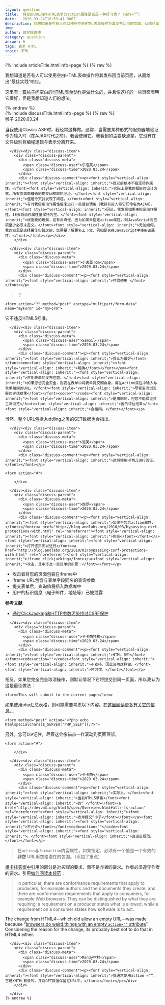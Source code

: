 ```yaml
---
layout: question
title:  将空的URL用作HTML表单的action属性是否是一种好习惯？（操作=“”）
date:   2020-03-24T10:59:41.000Z
description: 我想知道是否有人可以使用空白HTML表单操作将其发布回当前页面，从而给出“最佳实践”响应。这里有一篇帖子问空白的HTML表单动作是做什么的，并且像这样...
img: 
author: 伽罗理查德
category: question
answer: 9
tags: 表单 HTML
topic: HTML
---
```

<div class="article-root">
  <div class="article">
    {% include articleTitle.html info=page %}
    {% raw %}
    <div class="article-content"><p><font style="vertical-align: inherit;"><font style="vertical-align: inherit;">我想知道是否有人可以使用空白HTML表单操作将其发布回当前页面，从而给出“最佳实践”响应。</font></font></p>

<p><font style="vertical-align: inherit;"><font style="vertical-align: inherit;">这里有</font></font><a href="https://stackoverflow.com/questions/641292/html-forms-without-actions"><font style="vertical-align: inherit;"><font style="vertical-align: inherit;">一篇帖子问空白的HTML表单动作是做什么的，</font></font></a><font style="vertical-align: inherit;"><font style="vertical-align: inherit;">并且像</font></font><a href="http://www.thefutureoftheweb.com/blog/use-empty-form-action-submit-to-current" rel="noreferrer"><font style="vertical-align: inherit;"><font style="vertical-align: inherit;">这样的</font></font></a><font style="vertical-align: inherit;"><font style="vertical-align: inherit;">一些页面</font><font style="vertical-align: inherit;">表明它很好，但是我想知道人们的想法。</font></font></p></div>
    {% endraw %}
  </div>

  <div class="discuss-wrapper">
    {% include discussTitle.html info=page %}
    {% raw %}
    <div class="discuss-item">
        <div class="discuss-parent">
          <div class="discuss-meta">
            <span class="discuss-user">猴子</span>
            <span class="discuss-time">2020.03.24</span>
          </div>
          <div class="discuss-comment"><p><font style="vertical-align: inherit;"><font style="vertical-align: inherit;">当我使用Classic ASP时，我经常这样做。</font><font style="vertical-align: inherit;">通常，当需要某种形式的服务器端验证作为输入时（在AJAX时代之前），我会使用它。</font><font style="vertical-align: inherit;">我看到的主要缺点是，它没有在文件级别将编程逻辑与表示分离开来。</font></font></p></div>
        </div>
        
      </div><div class="discuss-item">
        <div class="discuss-parent">
          <div class="discuss-meta">
            <span class="discuss-user">乐泡芙</span>
            <span class="discuss-time">2020.03.24</span>
          </div>
          <div class="discuss-comment"><p><font style="vertical-align: inherit;"><font style="vertical-align: inherit;">我以前根本不指定动作属性。</font><font style="vertical-align: inherit;">实际上是我的框架的设计方式，所有页面都精确地提交回相同的地址。</font><font style="vertical-align: inherit;">但是今天我发现了问题。</font><font style="vertical-align: inherit;">有时我借用动作属性值来进行一些后台调用（我猜有些人将它们命名为AJAX）。</font><font style="vertical-align: inherit;">因此，我发现如果未指定动作属性，IE会将动作属性值保持为空。</font><font style="vertical-align: inherit;">根据我的理解，这有点奇怪，因为如果未指定action属性，则JavaScript对应项至少必须未定义。</font><font style="vertical-align: inherit;">无论如何，我的意思是选择最佳实践之前，您需要了解更多上下文，例如是否在JavaScript中使用该属性。</font></font></p></div>
        </div>
        
      </div><div class="discuss-item">
        <div class="discuss-parent">
          <div class="discuss-meta">
            <span class="discuss-user">小卤蛋Tom</span>
            <span class="discuss-time">2020.03.24</span>
          </div>
          <div class="discuss-comment"><p><font style="vertical-align: inherit;"><font style="vertical-align: inherit;">只需使用 </font></font></p>

<blockquote>
  <p><font style="vertical-align: inherit;"><font style="vertical-align: inherit;">？</font></font></p>
</blockquote>

<pre><code>&lt;form action="?" method="post" enctype="multipart/form-data" name="myForm" id="myForm"&gt;
</code></pre>

<p><font style="vertical-align: inherit;"><font style="vertical-align: inherit;">它不违反HTML5标准。</font></font></p></div>
        </div>
        
      </div><div class="discuss-item">
        <div class="discuss-parent">
          <div class="discuss-meta">
            <span class="discuss-user">SamGil</span>
            <span class="discuss-time">2020.03.24</span>
          </div>
          <div class="discuss-comment"><p><font style="vertical-align: inherit;"><font style="vertical-align: inherit;">我认为最好</font></font><em><font style="vertical-align: inherit;"><font style="vertical-align: inherit;">明确</font></font></em><font style="vertical-align: inherit;"><font style="vertical-align: inherit;">声明表单的发布位置。</font><font style="vertical-align: inherit;">如果您想完全安全，则要在表单中将表单提交回自身，请在action属性中输入与表单相同的URL。</font><font style="vertical-align: inherit;">尽管主流浏览器的评估结果</font></font><code>""</code><font style="vertical-align: inherit;"><font style="vertical-align: inherit;">是相同的，但您不能保证非主流浏览</font><font style="vertical-align: inherit;">器的评估结果</font><font style="vertical-align: inherit;">会相同。</font></font></p>

<p><font style="vertical-align: inherit;"><font style="vertical-align: inherit;">当然，整个URL包括Juddling之类的GET数据也会指出。 </font></font></p></div>
        </div>
        
      </div><div class="discuss-item">
        <div class="discuss-parent">
          <div class="discuss-meta">
            <span class="discuss-user">泡芙</span>
            <span class="discuss-time">2020.03.24</span>
          </div>
          <div class="discuss-comment"><p><font style="vertical-align: inherit;"><font style="vertical-align: inherit;">这将使用HTML5进行验证。</font></font></p>

<pre><code>&lt;form action="#"&gt;
</code></pre></div>
        </div>
        
      </div><div class="discuss-item">
        <div class="discuss-parent">
          <div class="discuss-meta">
            <span class="discuss-user">伽罗</span>
            <span class="discuss-time">2020.03.24</span>
          </div>
          <div class="discuss-comment"><p><font style="vertical-align: inherit;"><font style="vertical-align: inherit;">如果不包含action属性，</font></font><a href="http://blog.andlabs.org/2010/03/bypassing-csrf-protections-with.html" rel="noreferrer"><font style="vertical-align: inherit;"><font style="vertical-align: inherit;">则会</font></font></a><font style="vertical-align: inherit;"><font style="vertical-align: inherit;">打开该页面以进行</font><a href="http://blog.andlabs.org/2010/03/bypassing-csrf-protections-with.html" rel="noreferrer"><font style="vertical-align: inherit;">iframe clickjacking</font></a><font style="vertical-align: inherit;">攻击，其中涉及一些简单的步骤：</font></font></p>

<ul>
<li><font style="vertical-align: inherit;"><font style="vertical-align: inherit;">攻击者将您的页面包装在iframe中</font></font></li>
<li><font style="vertical-align: inherit;"><font style="vertical-align: inherit;">iframe URL包含与表单字段同名的查询参数</font></font></li>
<li><font style="vertical-align: inherit;"><font style="vertical-align: inherit;">提交表单后，查询值将插入数据库中</font></font></li>
<li><font style="vertical-align: inherit;"><font style="vertical-align: inherit;">用户的标识信息（电子邮件，地址等）已被泄露</font></font></li>
</ul>

<p><strong><font style="vertical-align: inherit;"><font style="vertical-align: inherit;">参考文献</font></font></strong></p>

<ul>
<li><a href="http://blog.andlabs.org/2010/03/bypassing-csrf-protections-with.html" rel="noreferrer"><font style="vertical-align: inherit;"><font style="vertical-align: inherit;">通过ClickJacking和HTTP参数污染绕过CSRF保护</font></font></a></li>
</ul></div>
        </div>
        
      </div><div class="discuss-item">
        <div class="discuss-parent">
          <div class="discuss-meta">
            <span class="discuss-user">卡卡西猪猪</span>
            <span class="discuss-time">2020.03.24</span>
          </div>
          <div class="discuss-comment"><p><font style="vertical-align: inherit;"><font style="vertical-align: inherit;">HTML 5中</font></font><code>action=""</code><font style="vertical-align: inherit;"><font style="vertical-align: inherit;">不支持，因此请勿这样做。</font><font style="vertical-align: inherit;">坏习惯。</font></font></p>

<p><font style="vertical-align: inherit;"><font style="vertical-align: inherit;">相反，如果您完全完全取消操作，则默认情况下它将提交到同一页面，所以我认为这是最佳做法：</font></font></p>

<pre><code>&lt;form&gt;This will submit to the current page&lt;/form&gt;
</code></pre>

<p><font style="vertical-align: inherit;"><font style="vertical-align: inherit;">如果使用php汇总表格，则可能需要考虑以下内容。</font></font><a href="http://www.w3schools.com/php/php_form_validation.asp" rel="noreferrer"><font style="vertical-align: inherit;"><font style="vertical-align: inherit;">在这里阅读更多有关它的信息。</font></font></a></p>

<pre><code>&lt;form method="post" action="&lt;?php echo htmlspecialchars($_SERVER["PHP_SELF"]);?&gt;"&gt;
</code></pre>

<p><font style="vertical-align: inherit;"><font style="vertical-align: inherit;">另外，您可以</font></font><code>#</code><font style="vertical-align: inherit;"><font style="vertical-align: inherit;">记住，尽管这会像锚点一样滚动到页面顶部。</font></font></p>

<pre><code>&lt;form action="#"&gt;
</code></pre></div>
        </div>
        
      </div><div class="discuss-item">
        <div class="discuss-parent">
          <div class="discuss-meta">
            <span class="discuss-user">卡卡西</span>
            <span class="discuss-time">2020.03.24</span>
          </div>
          <div class="discuss-comment"><p><font style="vertical-align: inherit;"><font style="vertical-align: inherit;">实际上，</font><font style="vertical-align: inherit;">当前HTML5草案</font><font style="vertical-align: inherit;">的“ </font></font><a href="http://dev.w3.org/html5/spec/Overview.html#attr-fs-action" rel="noreferrer"><font style="vertical-align: inherit;"><font style="vertical-align: inherit;">表单提交”小节</font></font></a><font style="vertical-align: inherit;"><font style="vertical-align: inherit;">不允许</font></font><code>action=""</code><font style="vertical-align: inherit;"><font style="vertical-align: inherit;">。</font><font style="vertical-align: inherit;">这违反规范。</font></font></p>

<blockquote>
  <p><font style="vertical-align: inherit;"><font style="vertical-align: inherit;">在</font></font><code>action</code><font style="vertical-align: inherit;"><font style="vertical-align: inherit;">与</font></font><code>formaction</code><font style="vertical-align: inherit;"><font style="vertical-align: inherit;">内容属性，如果指定，必须有一个值是一个有效的</font></font><strong><font style="vertical-align: inherit;"><font style="vertical-align: inherit;">非空</font></font></strong><font style="vertical-align: inherit;"><font style="vertical-align: inherit;"> URL用空格潜在的包围。</font><font style="vertical-align: inherit;">（添加了重点）</font></font></p>
</blockquote>

<p><font style="vertical-align: inherit;"></font><a href="https://stackoverflow.com/a/1132015/27727"><font style="vertical-align: inherit;"><font style="vertical-align: inherit;">墨卡托答案中</font></font></a><font style="vertical-align: inherit;"><font style="vertical-align: inherit;">引用的部分</font><font style="vertical-align: inherit;">是对</font></font><em><font style="vertical-align: inherit;"><font style="vertical-align: inherit;">实现</font></font></em><font style="vertical-align: inherit;"><font style="vertical-align: inherit;">的要求</font><font style="vertical-align: inherit;">，而不是</font></font><em><font style="vertical-align: inherit;"><font style="vertical-align: inherit;">作者</font></font></em><font style="vertical-align: inherit;"><font style="vertical-align: inherit;">的要求</font><font style="vertical-align: inherit;">。</font><font style="vertical-align: inherit;">作者必须遵守作者的要求。</font><font style="vertical-align: inherit;">引用</font></font><a href="http://dev.w3.org/html5/spec/Overview.html#how-to-read-this-specification" rel="noreferrer"><font style="vertical-align: inherit;"><font style="vertical-align: inherit;">如何阅读本规范</font></font></a><font style="vertical-align: inherit;"><font style="vertical-align: inherit;">：</font></font></p>

<blockquote>
  <p>In particular, there are conformance requirements that apply to producers, for example authors and the documents they create, and there are conformance requirements that apply to consumers, for example Web browsers. They can be distinguished by what they are requiring: a requirement on a producer states what is allowed, while a requirement on a consumer states how software is to act.</p>
</blockquote>

<p>The change from HTML4—which did allow an empty URL—was made because “<a href="https://www.w3.org/Bugs/Public/show_bug.cgi?id=14215#c1" rel="noreferrer">browsers do weird things with an empty <code>action=""</code> attribute</a>”. Considering the reason for the change, its probably best not to do that in HTML4 either.</p></div>
        </div>
        
      </div><div class="discuss-item">
        <div class="discuss-parent">
          <div class="discuss-meta">
            <span class="discuss-user">Mandy村村</span>
            <span class="discuss-time">2020.03.24</span>
          </div>
          <div class="discuss-comment"><p><font style="vertical-align: inherit;"><font style="vertical-align: inherit;">我通常使用action =“”，它是XHTML有效的，并将GET数据保留在URL中。</font></font></p></div>
        </div>
        
      </div>
    {% endraw %}
  </div>
<div>
